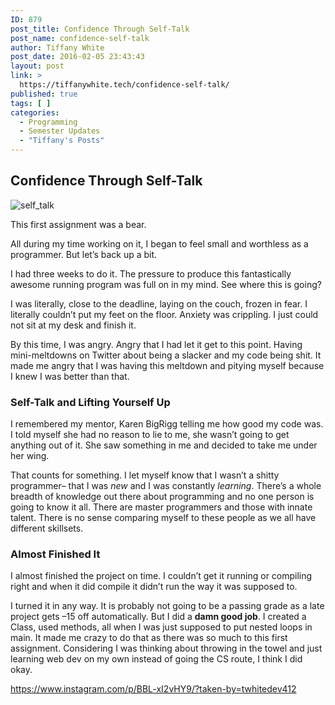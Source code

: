 ```yaml
---
ID: 879
post_title: Confidence Through Self-Talk
post_name: confidence-self-talk
author: Tiffany White
post_date: 2016-02-05 23:43:43
layout: post
link: >
  https://tiffanywhite.tech/confidence-self-talk/
published: true
tags: [ ]
categories:
  - Programming
  - Semester Updates
  - "Tiffany's Posts"
---
```

<h2>Confidence Through Self-Talk</h2>
<img src="http://helloburgh.me/wp-content/uploads/2016/02/Elevate.jpeg" alt="self_talk" />

This first assignment was a bear.

All during my time working on it, I began to feel small and worthless as a programmer. But let’s back up a bit.

I had three weeks to do it. The pressure to produce this fantastically awesome running program was full on in my mind. See where this is going?

I was literally, close to the deadline, laying on the couch, frozen in fear. I literally couldn’t put my feet on the floor. Anxiety was crippling. I just could not sit at my desk and finish it.

By this time, I was angry. Angry that I had let it get to this point. Having mini-meltdowns on Twitter about being a slacker and my code being shit. It made me angry that I was having this meltdown and pitying myself because I knew I was better than that.
<h3>Self-Talk and Lifting Yourself Up</h3>
I remembered my mentor, Karen BigRigg telling me how good my code was. I told myself she had no reason to lie to me, she wasn’t going to get anything out of it. She saw something in me and decided to take me under her wing.

That counts for something. I let myself know that I wasn’t a shitty programmer– that I was <em>new</em> and I was constantly <em>learning</em>. There’s a whole breadth of knowledge out there about programming and no one person is going to know it all. There are master programmers and those with innate talent. There is no sense comparing myself to these people as we all have different skillsets.
<h3>Almost Finished It</h3>
I almost finished the project on time. I couldn’t get it running or compiling right and when it did compile it didn’t run the way it was supposed to.

I turned it in any way. It is probably not going to be a passing grade as a late project gets –15 off automatically. But I did a <strong>damn good job</strong>. I created a Class, used methods, all when I was just supposed to put nested loops in main. It made me crazy to do that as there was so much to this first assignment. Considering I was thinking about throwing in the towel and just learning web dev on my own instead of going the CS route, I think I did okay.

https://www.instagram.com/p/BBL-xI2vHY9/?taken-by=twhitedev412